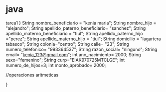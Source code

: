 # java
tarea1
   }
String nombre_beneficiario = "kenia maria";
String nombre_hijo = "alejandro";
String apellido_paterno_beneficiario= "sanchez";
String apellido_materno_beneficiario = "tiul";
String apellido_paterno_hijo ="perez";
String apellido_materno_hijo = "tiul";
String domicilio = "lagartera tabasco";
String colonia="centro";
String calle= "23";
String numero_telefonico= "993364537";
String razon_social= "ninguno";
String email= "kenia_123@gmail.com";
int ano_nacimiento= 2000;
String sexo="femenino";
String curp="EIAK970725MTCLGE";
int numero_de_hijos=3;
int monto_aprobado= 2000;

//operaciones aritmeticas 




}
